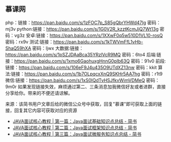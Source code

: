 



## 慕课网



php：链接：https://pan.baidu.com/s/1zFOC7p_S85gQbrYHWd47Ig 密码：mj3v
python:链接：https://pan.baidu.com/s/1G0V2R_kzztKcmJjQ7Wt13g 密码：vg3z
安卓:链接：https://pan.baidu.com/s/1XXwF0q5w510D1VL10-rosQ 密码：rx9v
测试:链接：https://pan.baidu.com/s/1kTWVmFfL1vHb-ShaQ59hXA 密码：ljwx
大数据:链接：https://pan.baidu.com/s/1pSZJDAaBca35YRzlVcR9MQ 密码：6to4
后端:链接：https://pan.baidu.com/s/1xmo6GaohuxgHnnG0pIb63Q 密码：91v0
前段:链接：https://pan.baidu.com/s/106eF9J4u435O9UTdXZ13nw 密码：kkit
算法:链接：https://pan.baidu.com/s/1b7OLpqcxXnQ9SKHr5AA7hg 密码：r1t9
微信:链接：https://pan.baidu.com/s/1xS0IQdTvHSJfkvWimVDMeQ 密码：9m0r
如果发现链接失效，麻烦通过第二、三条消息加我微信好友或者进群，直接分享给你。带来的不便还请谅解。





来源：该简书用户文章后给的微信公众号中获取，回复"慕课"即可获取上面的链接，回复其它内容可获取对应的资源

- [JAVA面试核心教程 | 第一篇：Java面试基础知识点总结 - 简书](https://www.jianshu.com/p/da4f2e675be9 "JAVA面试核心教程 | 第一篇：Java面试基础知识点总结 - 简书")
- [JAVA面试核心教程 | 第二篇：Java面试框架知识点总结 - 简书](https://www.jianshu.com/p/421c9625859a "JAVA面试核心教程 | 第二篇：Java面试框架知识点总结 - 简书")
- [JAVA面试核心教程 | 第三篇：Java面试微服务知识点总结 - 简书](https://www.jianshu.com/p/7558e3fe5103 "JAVA面试核心教程 | 第三篇：Java面试微服务知识点总结 - 简书")

